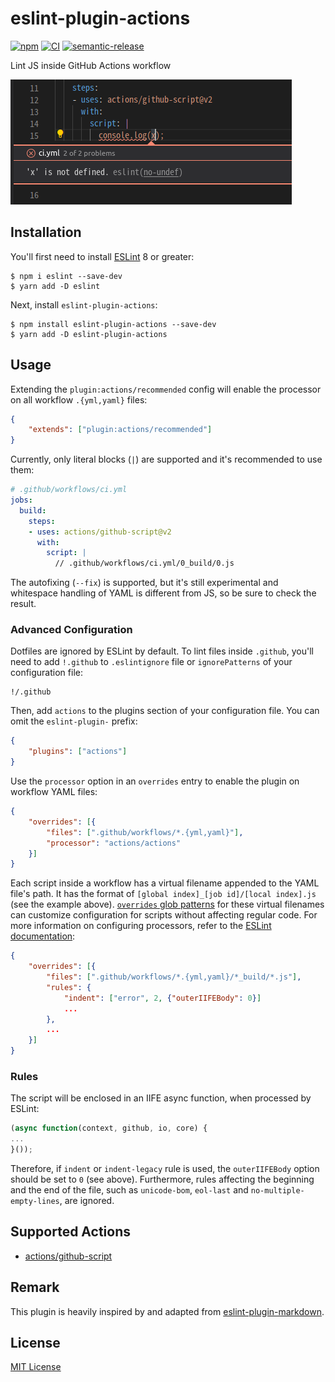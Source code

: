 # eslint-plugin-actions
[![npm](https://img.shields.io/npm/v/eslint-plugin-actions.svg)](https://www.npmjs.com/package/eslint-plugin-actions)
[![CI](https://github.com/ylemkimon/eslint-plugin-actions/workflows/CI/badge.svg?branch=master&event=push)](https://github.com/ylemkimon/eslint-plugin-actions/actions?query=workflow%3ACI)
[![semantic-release](https://img.shields.io/badge/%20%20%F0%9F%93%A6%F0%9F%9A%80-semantic--release-e10079.svg)](https://github.com/semantic-release/semantic-release)

Lint JS inside GitHub Actions workflow

![A JS script in a GitHub workflow editor has red squiggly underlines. A tooltip explains the problem.](./screenshot.png)

## Installation

You'll first need to install [ESLint](http://eslint.org) 8 or greater:
```
$ npm i eslint --save-dev
$ yarn add -D eslint
```

Next, install `eslint-plugin-actions`:
```
$ npm install eslint-plugin-actions --save-dev
$ yarn add -D eslint-plugin-actions
```


## Usage

Extending the `plugin:actions/recommended` config will enable the processor on all workflow `.{yml,yaml}` files:
```json
{
    "extends": ["plugin:actions/recommended"]
}
```

Currently, only literal blocks (`|`) are supported and it's recommended to use them:
```yaml
# .github/workflows/ci.yml
jobs:
  build:
    steps:
    - uses: actions/github-script@v2
      with:
        script: |
          // .github/workflows/ci.yml/0_build/0.js
```

The autofixing (`--fix`) is supported, but it's still experimental and whitespace handling of YAML is different from JS, so be sure to check the result.


### Advanced Configuration

Dotfiles are ignored by ESLint by default. To lint files inside `.github`, you'll need to add `!.github` to
`.eslintignore` file or `ignorePatterns` of your configuration file:
```gitignore
!/.github
```

Then, add `actions` to the plugins section of your configuration file. You can omit the `eslint-plugin-` prefix:
```json
{
    "plugins": ["actions"]
}
```

Use the `processor` option in an `overrides` entry to enable the plugin on workflow YAML files:
```json
{
    "overrides": [{
        "files": [".github/workflows/*.{yml,yaml}"],
        "processor": "actions/actions"
    }]
}
```

Each script inside a workflow has a virtual filename appended to the YAML file's path. It has the format of `[global index]_[job id]/[local index].js` (see the example above). [`overrides` glob patterns](https://eslint.org/docs/user-guide/configuring#configuration-based-on-glob-patterns) for these virtual filenames can customize configuration for scripts without affecting regular code. For more information on configuring processors, refer to the [ESLint documentation](https://eslint.org/docs/user-guide/configuring#specifying-processor):
```json
{
    "overrides": [{
        "files": [".github/workflows/*.{yml,yaml}/*_build/*.js"],
        "rules": {
            "indent": ["error", 2, {"outerIIFEBody": 0}]
            ...
        },
        ...
    }]
}
```

### Rules

The script will be enclosed in an IIFE async function, when processed by ESLint:
```js
(async function(context, github, io, core) {
...
}());
```

Therefore, if `indent` or `indent-legacy` rule is used, the `outerIIFEBody` option should be set to `0` (see above). Furthermore, rules affecting the beginning and the end of the file, such as `unicode-bom`, `eol-last` and `no-multiple-empty-lines`, are ignored.


## Supported Actions
- [actions/github-script](https://github.com/actions/github-script)


## Remark

This plugin is heavily inspired by and adapted from [eslint-plugin-markdown](https://github.com/eslint/eslint-plugin-markdown).

## License

[MIT License](./LICENSE)
